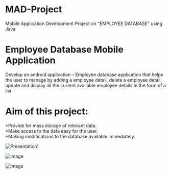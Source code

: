 # MAD-Project
Mobile Application Development Project on "EMPLOYEE DATABASE" using Java

# Employee Database Mobile Application  
Develop an android application – Employee database application that helps the user to manage by adding a employee detail, delete a employee detail, update and display all the current available employee details in the form of a list.  

# Aim of this project: 
*Provide for mass storage of relevant data.<br> 
*Make access to the data easy for the user.<br> 
*Making modifications to the database available immediately.<br>

![Presentation1](https://user-images.githubusercontent.com/98503314/179981446-12ec49c9-06b1-4835-97d0-391e274a3296.png)


![image](https://user-images.githubusercontent.com/98503314/179978944-bb398216-c605-4a4c-be9f-458b84dcb0ca.png)

![image](https://user-images.githubusercontent.com/98503314/179979662-a80effcd-8bc1-4a49-a8aa-233f58f52c82.png)
